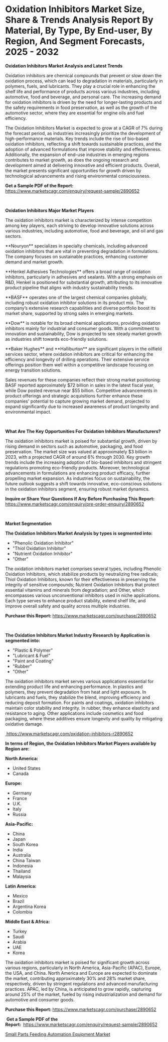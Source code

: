 <p><h1>Oxidation Inhibitors Market Size, Share & Trends Analysis Report By Material, By Type, By End-user, By Region, And Segment Forecasts, 2025 - 2032</h1></p><p><strong>Oxidation Inhibitors Market Analysis and Latest Trends</strong></p>
<p><p>Oxidation inhibitors are chemical compounds that prevent or slow down the oxidation process, which can lead to degradation in materials, particularly in polymers, fuels, and lubricants. They play a crucial role in enhancing the shelf life and performance of products across various industries, including automotive, food and beverage, and personal care. The increasing demand for oxidation inhibitors is driven by the need for longer-lasting products and the safety requirements in food preservation, as well as the growth of the automotive sector, where they are essential for engine oils and fuel efficiency.</p><p>The Oxidation Inhibitors Market is expected to grow at a CAGR of 7% during the forecast period, as industries increasingly prioritize the development of high-performance materials. Key trends include the rise of bio-based oxidation inhibitors, reflecting a shift towards sustainable practices, and the adoption of advanced formulations that improve stability and effectiveness. Additionally, the expansion of end-use industries in emerging regions contributes to market growth, as does the ongoing research and development aimed at delivering innovative and efficient products. Overall, the market presents significant opportunities for growth driven by technological advancements and rising environmental consciousness.</p></p>
<p><strong>Get a Sample PDF of the Report:&nbsp;</strong> <a href="https://www.marketscagr.com/enquiry/request-sample/2890652?utm_campaign=3192&utm_medium=2&utm_source=Github&utm_content=ia&utm_term=14032025&utm_id=oxidation-inhibitors">https://www.marketscagr.com/enquiry/request-sample/2890652</a></p>
<p>&nbsp;</p>
<p><strong>Oxidation Inhibitors Major Market Players</strong></p>
<p><p>The oxidation inhibitors market is characterized by intense competition among key players, each striving to develop innovative solutions across various industries, including automotive, food and beverage, and oil and gas sectors.</p><p>**Nouryon** specializes in specialty chemicals, including advanced oxidation inhibitors that are vital in preventing degradation in formulations. The company focuses on sustainable practices, enhancing customer demand and market growth.</p><p>**Henkel Adhesives Technologies** offers a broad range of oxidation inhibitors, particularly in adhesives and sealants. With a strong emphasis on R&D, Henkel is positioned for substantial growth, attributing to its innovative product pipeline that aligns with industry sustainability trends.</p><p>**BASF** operates one of the largest chemical companies globally, including robust oxidation inhibitor solutions in its product mix. The company’s extensive research capabilities and diverse portfolio boost its market share, supported by strong sales in emerging markets.</p><p>**Dow** is notable for its broad chemical applications, providing oxidation inhibitors mainly for industrial and consumer goods. With a commitment to innovation and sustainability, Dow is projected to see steady market growth as industries shift towards eco-friendly solutions.</p><p>**Baker Hughes** and **Halliburton** are significant players in the oilfield services sector, where oxidation inhibitors are critical for enhancing the efficiency and longevity of drilling operations. Their extensive service offerings position them well within a competitive landscape focusing on energy transition solutions.</p><p>Sales revenues for these companies reflect their strong market positioning: BASF reported approximately $72 billion in sales in the latest fiscal year, while Dow posted revenue near $55 billion. Competitive advancements in product offerings and strategic acquisitions further enhance these companies' potential to capture growing market demand, projected to expand significantly due to increased awareness of product longevity and environmental impact.</p></p>
<p>&nbsp;</p>
<p><strong>What Are The Key Opportunities For Oxidation Inhibitors Manufacturers?</strong></p>
<p><p>The oxidation inhibitors market is poised for substantial growth, driven by rising demand in sectors such as automotive, packaging, and food preservation. The market size was valued at approximately $3 billion in 2023, with a projected CAGR of around 6% through 2030. Key growth trends include the increasing adoption of bio-based inhibitors and stringent regulations promoting eco-friendly products. Moreover, technological advancements in formulations are enhancing product efficacy, further propelling market expansion. As industries focus on sustainability, the future outlook suggests a shift towards innovative, eco-conscious solutions in the oxidation inhibitors segment, ensuring robust market dynamics.</p></p>
<p><strong>Inquire or Share Your Questions If Any Before Purchasing This Report:</strong> <a href="https://www.marketscagr.com/enquiry/pre-order-enquiry/2890652?utm_campaign=3192&utm_medium=2&utm_source=Github&utm_content=ia&utm_term=14032025&utm_id=oxidation-inhibitors">https://www.marketscagr.com/enquiry/pre-order-enquiry/2890652</a></p>
<p>&nbsp;</p>
<p><strong>Market Segmentation</strong></p>
<p><strong>The Oxidation Inhibitors Market Analysis by types is segmented into:</strong></p>
<p><ul><li>"Phenolic Oxidation Inhibitor"</li><li>"Thiol Oxidation Inhibitor"</li><li>"Nutrient Oxidation Inhibitor"</li><li>"Other"</li></ul></p>
<p><p>The oxidation inhibitors market comprises several types, including Phenolic Oxidation Inhibitors, which stabilize products by neutralizing free radicals; Thiol Oxidation Inhibitors, known for their effectiveness in preserving the integrity of sensitive compounds; Nutrient Oxidation Inhibitors that protect essential vitamins and minerals from degradation; and Other, which encompasses various unconventional inhibitors used in niche applications. Each type serves to enhance product stability, extend shelf life, and improve overall safety and quality across multiple industries.</p></p>
<p><strong>Purchase this Report:&nbsp;</strong><a href="https://www.marketscagr.com/purchase/2890652?utm_campaign=3192&utm_medium=2&utm_source=Github&utm_content=ia&utm_term=14032025&utm_id=oxidation-inhibitors">https://www.marketscagr.com/purchase/2890652</a></p>
<p>&nbsp;</p>
<p><strong>The Oxidation Inhibitors Market Industry Research by Application is segmented into:</strong></p>
<p><ul><li>"Plastic & Polymer"</li><li>"Lubricant & Fuel"</li><li>"Paint and Coating"</li><li>"Rubber"</li><li>"Other"</li></ul></p>
<p><p>The oxidation inhibitors market serves various applications essential for extending product life and enhancing performance. In plastics and polymers, they prevent degradation from heat and light exposure. In lubricants and fuels, they stabilize the blend, improving efficiency and reducing deposit formation. For paints and coatings, oxidation inhibitors maintain color stability and integrity. In rubber, they enhance elasticity and resistance to aging. Other applications include cosmetics and food packaging, where these additives ensure longevity and quality by mitigating oxidative damage.</p></p>
<p><a href="https://www.marketscagr.com/oxidation-inhibitors-r2890652?utm_campaign=3192&utm_medium=2&utm_source=Github&utm_content=ia&utm_term=14032025&utm_id=oxidation-inhibitors">&nbsp;https://www.marketscagr.com/oxidation-inhibitors-r2890652</a></p>
<p><strong>In terms of Region, the Oxidation Inhibitors Market Players available by Region are:</strong></p>
<p>
    <p> <strong> North America: </strong>
        <ul>
            <li>United States</li>
            <li>Canada</li>
        </ul>
        </p> 
    <p> <strong> Europe: </strong>
        <ul>
            <li>Germany</li>
            <li>France</li>
            <li>U.K.</li>
            <li>Italy</li>
            <li>Russia</li>
        </ul>
        </p> 
    <p> <strong> Asia-Pacific: </strong>
        <ul>
            <li>China</li>
            <li>Japan</li>
            <li>South Korea</li>
            <li>India</li>
            <li>Australia</li>
            <li>China Taiwan</li>
            <li>Indonesia</li>
            <li>Thailand</li>
            <li>Malaysia</li>
        </ul>
        </p> 
    <p> <strong> Latin America: </strong>
        <ul>
            <li>Mexico</li>
            <li>Brazil</li>
            <li>Argentina Korea</li>
            <li>Colombia</li>
        </ul>
        </p> 
    <p> <strong> Middle East & Africa: </strong>
        <ul>
            <li>Turkey</li>
            <li>Saudi</li>
            <li>Arabia</li>
            <li>UAE</li>
            <li>Korea</li>
        </ul>
    </p>
    </p>
<p><p>The oxidation inhibitors market is poised for significant growth across various regions, particularly in North America, Asia-Pacific (APAC), Europe, the USA, and China. North America and Europe are expected to dominate the market, contributing approximately 30% and 28% market share, respectively, driven by stringent regulations and advanced manufacturing practices. APAC, led by China, is anticipated to grow rapidly, capturing around 25% of the market, fueled by rising industrialization and demand for automotive and consumer goods.</p></p>
<p><strong>Purchase this Report: </strong><a href="https://www.marketscagr.com/purchase/2890652?utm_campaign=3192&utm_medium=2&utm_source=Github&utm_content=ia&utm_term=14032025&utm_id=oxidation-inhibitors">https://www.marketscagr.com/purchase/2890652</a></p>
<p>&nbsp;<strong>Get a Sample PDF of the Report:&nbsp;&nbsp;</strong><a href="https://www.marketscagr.com/enquiry/request-sample/2890652?utm_campaign=3192&utm_medium=2&utm_source=Github&utm_content=ia&utm_term=14032025&utm_id=oxidation-inhibitors">https://www.marketscagr.com/enquiry/request-sample/2890652</a></p>
<p><strong></strong></p>
<p><p><a href="https://github.com/balapopepi/Market-Research-Report-List-1/blob/main/small-parts-feeding-automation-equipment-market.md?utm_campaign=3192&utm_medium=2&utm_source=Github&utm_content=ia&utm_term=14032025&utm_id=oxidation-inhibitors">Small Parts Feeding Automation Equipment Market</a></p></p>